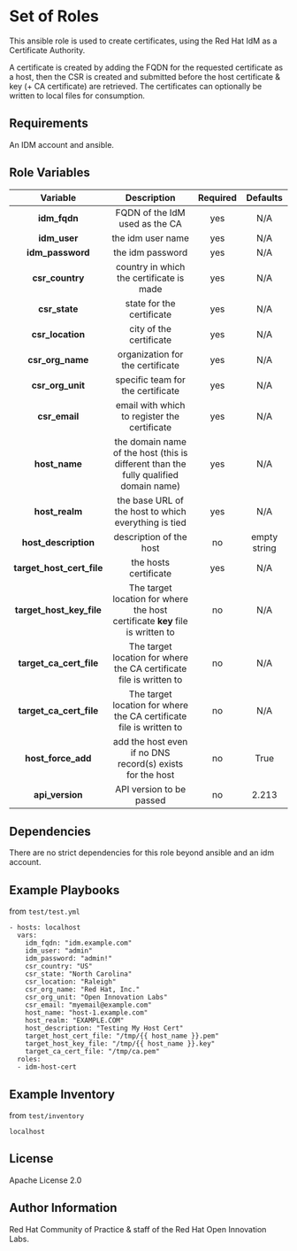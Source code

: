 Set of Roles
============

This ansible role is used to create certificates, using the Red Hat IdM as a Certificate Authority.

A certificate is created by adding the FQDN for the requested certificate as a host, then the CSR is created and submitted before the host certificate & key (+ CA certificate) are retrieved. The certificates can optionally be written to local files for consumption.

Requirements
------------

An IDM account and ansible.

Role Variables
--------------
| Variable | Description | Required | Defaults |
|:--------:|:-----------:|:--------:|:--------:|
|**idm_fqdn**| FQDN of the IdM used as the CA | yes | N/A |
|**idm_user**| the idm user name | yes | N/A |
|**idm_password**| the idm password | yes | N/A |
|**csr_country**| country in which the certificate is made | yes | N/A |
|**csr_state**| state for the certificate | yes | N/A |
|**csr_location**| city of the certificate | yes | N/A |
|**csr_org_name**| organization for the certificate | yes | N/A |
|**csr_org_unit**| specific team for the certificate | yes | N/A |
|**csr_email**| email with which to register the certificate | yes | N/A |
|**host_name**| the domain name of the host (this is different than the fully qualified domain name) | yes | N/A |
|**host_realm**| the base URL of the host to which everything is tied | yes | N/A |
|**host_description**| description of the host | no | empty string |
|**target_host_cert_file**| the hosts certificate | yes | N/A |
|**target_host_key_file**| The target location for where the host certificate **key** file is written to | no | N/A |
|**target_ca_cert_file**| The target location for where the CA certificate file is written to | no | N/A |
|**target_ca_cert_file**| The target location for where the CA certificate file is written to | no | N/A |
|**host_force_add**| add the host even if no DNS record(s) exists for the host | no | True |
|**api_version**| API version to be passed | no | 2.213 |

Dependencies
------------
There are no strict dependencies for this role beyond ansible and an idm account.

Example Playbooks
----------------

from ```test/test.yml```

```
- hosts: localhost
  vars:
    idm_fqdn: "idm.example.com"
    idm_user: "admin"
    idm_password: "admin!"
    csr_country: "US"
    csr_state: "North Carolina"
    csr_location: "Raleigh"
    csr_org_name: "Red Hat, Inc."
    csr_org_unit: "Open Innovation Labs"
    csr_email: "myemail@example.com"
    host_name: "host-1.example.com"
    host_realm: "EXAMPLE.COM"
    host_description: "Testing My Host Cert"
    target_host_cert_file: "/tmp/{{ host_name }}.pem"
    target_host_key_file: "/tmp/{{ host_name }}.key"
    target_ca_cert_file: "/tmp/ca.pem"
  roles:
  - idm-host-cert
```

Example Inventory
----------------

from ```test/inventory```
```
localhost
```

License
-------

Apache License 2.0


Author Information
------------------

Red Hat Community of Practice & staff of the Red Hat Open Innovation Labs.
